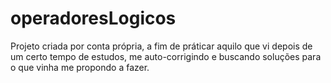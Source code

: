 # operadoresLogicos

Projeto criada por conta própria, a fim de práticar aquilo que vi depois de um certo tempo de estudos, me auto-corrigindo e buscando soluções para o que vinha me propondo a fazer.
